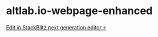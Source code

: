 # altlab.io-webpage-enhanced

[Edit in StackBlitz next generation editor ⚡️](https://stackblitz.com/~/github.com/jazwar/altlab.io-webpage-enhanced)